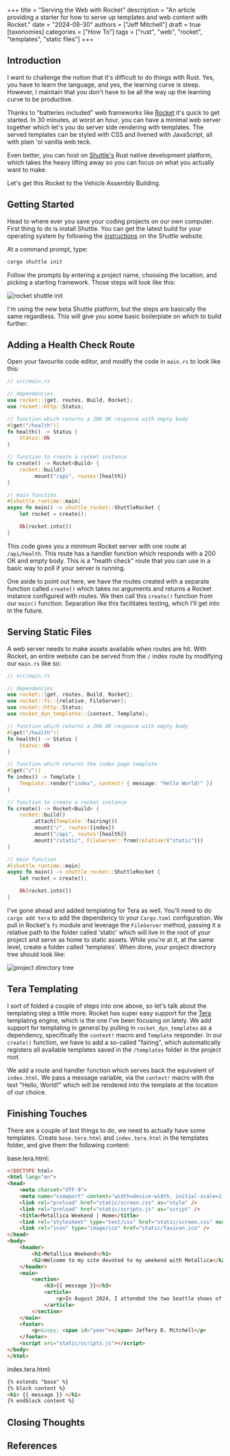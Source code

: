 +++
title = "Serving the Web with Rocket"
description = "An article providing a starter for how to serve up templates and web content with Rocket."
date = "2024-08-30"
authors = ["Jeff Mitchell"]
draft = true
[taxonomies]
categories = ["How To"]
tags = ["rust", "web", "rocket", "templates", "static files"]
+++

## Introduction

I want to challenge the notion that it's difficult to do things with Rust. Yes, you have to learn the language, and yes, the learning curve is steep. However, I maintain that you don't have to be all the way up the learning curve to be productive.

Thanks to "batteries included" web frameworks like [Rocket](https://rocket.rs) it's quick to get started. In 30 minutes, at worst an hour, you can have a minimal web server together which let's you do server side rendering with templates. The served templates can be styled with CSS and livened with JavaScript, all with plain 'ol vanilla web teck.

Even better, you can host on [Shuttle's](https://shuttle.rs) Rust native development platform, which takes the heavy lifting away so you can focus on what you actually want to make.

Let's get this Rocket to the Vehicle Assembly Building.

## Getting Started

Head to where ever you save your coding projects on our own computer. First thing to do is install Shuttle. You can get the latest build for your operating system by following the [instructions](https://docs.shuttle.rs/getting-started/installation) on the Shuttle website.

At a command prompt, type:

```bash
cargo shuttle init
```

Follow the prompts by entering a project name, choosing the location, and picking a starting framework. Those steps will look like this:

![rocket shuttle init](rocket-shuttle-init.png)

I'm using the new beta Shuttle platform, but the steps are basically the same regardless. This will give you some basic boilerplate on which to build further.

## Adding a Health Check Route

Open your favourite code editor, and modify the code in `main.rs` to look like this:

```rust
// src/main.rs

// dependencies
use rocket::{get, routes, Build, Rocket};
use rocket::http::Status;

// function which returns a 200 OK response with empty body
#[get("/health")]
fn health() -> Status {
    Status::Ok
}

// function to create a rocket instance
fn create() -> Rocket<Build> {
    rocket::build()
        .mount("/api", routes![health])
}

// main function
#[shuttle_runtime::main]
async fn main() -> shuttle_rocket::ShuttleRocket {
    let rocket = create();

    Ok(rocket.into())
}
```

This code gives you a minimum Rocket server with one route at `/api/health`. This route has a handler function which responds with a 200 OK and empty body. This is a "health check" route that you can use in a basic way to poll if your server is running.

One aside to point out here, we have the routes created with a separate function called `create()` which takes no arguments and returns a Rocket instance configured with routes. We then call this `create()` function from our `main()` function. Separation like this facilitates testing, which I'll get into in the future.

## Serving Static Files

A web server needs to make assets available when routes are hit. With Rocket, an entire website can be served from the `/` index route by modifying our `main.rs` like so:

```rust
// src/main.rs

// dependencies
use rocket::{get, routes, Build, Rocket};
use rocket::fs::{relative, FileServer};
use rocket::http::Status;
use rocket_dyn_templates::{context, Template};

// function which returns a 200 OK response with empty body
#[get("/health")]
fn health() -> Status {
    Status::Ok
}

// function which returns the index page template
#[get("/")]
fn index() -> Template {
    Template::render("index", context! { message: "Hello World!" })
}

// function to create a rocket instance
fn create() -> Rocket<Build> {
    rocket::build()
        .attach(Template::fairing())
        .mount("/", routes![index])
        .mount("/api", routes![health])
        .mount("/static", FileServer::from(relative!("static")))
}

// main function
#[shuttle_runtime::main]
async fn main() -> shuttle_rocket::ShuttleRocket {
    let rocket = create();

    Ok(rocket.into())
}
```

I've gone ahead and added templating for Tera as well. You'll need to do `cargo add tera` to add the dependency to your `Cargo.toml` configuration. We pull in Rocket's `fs` module and leverage the `FileServer` method, passing it a relative path to the folder called 'static' which will live in the root of your project and serve as home to static assets. While you're at it, at the same level, create a folder called 'templates'. When done, your project directory tree should look like:

![project directory tree](directory-structure-static-files.png)

## Tera Templating

I sort of folded a couple of steps into one above, so let's talk about the templating step a little more. Rocket has super easy support for the [Tera](https://keats.github.io/tera/) templating engine, which is the one I've been focusing on lately. We add support for templating in general by pulling in `rocket_dyn_templates` as a dependency, specifically the `context!` macro and `Template` responder. In our `create()` function, we have to add a so-called "fairing", which automatically registers all available templates saved in the `/templates` folder in the project root.

We add a route and handler function which serves back the equivalent of `index.html`. We pass a message variable, via the `context!` macro with the text "Hello, World!" which will be rendered into the template at the location of our choice.

## Finishing Touches

There are a couple of last things to do, we need to actually have some templates. Create `base.tera.html` and `index.tera.html` in the templates folder, and give them the following content:

base.tera.html:
```html
<!DOCTYPE html>
<html lang="en">
<head>
    <meta charset="UTF-8">
    <meta name="viewport" content="width=device-width, initial-scale=1.0">
    <link rel="preload" href="static/screen.css" as="style" />
    <link rel="preload" href="static/scripts.js" as="script" />
    <title>Metallica Weekend | Home</title>
    <link rel="stylesheet" type="text/css" href="static/screen.css" media="screen" />
    <link rel="icon" type="image/ico" href="static/favicon.ico" />
</head>
<body>
    <header>
        <h1>Metallica Weekend</h1>
        <h2>Welcome to my site devoted to my weekend with Metallica</h2>
    </header>
    <main>
        <section>
            <h3>{{ message }}</h3>
            <article>
                <p>In August 2024, I attended the two Seattle shows of the Metallica M72 tour. These are my photos!</p>
            </article>
        </section>
    </main>
    <footer>
        <p>&copy; <span id="year"></span> Jeffery D. Mitchell</p>
    </footer>
    <script src="static/scripts.js"></script>
</body>
</html>
```

index.tera.html:
```html
{% extends "base" %}
{% block content %}
<h1> {{ message }} </h1>
{% endblock content %}
```

## Closing Thoughts

## References

